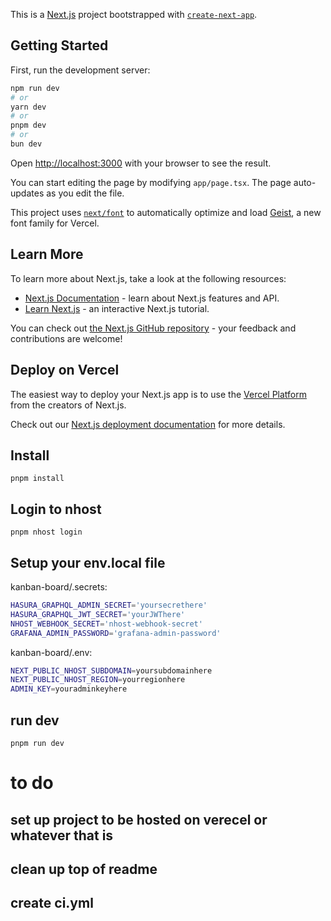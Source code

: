 This is a [Next.js](https://nextjs.org) project bootstrapped with [`create-next-app`](https://nextjs.org/docs/app/api-reference/cli/create-next-app).

## Getting Started

First, run the development server:

```bash
npm run dev
# or
yarn dev
# or
pnpm dev
# or
bun dev
```

Open [http://localhost:3000](http://localhost:3000) with your browser to see the result.

You can start editing the page by modifying `app/page.tsx`. The page auto-updates as you edit the file.

This project uses [`next/font`](https://nextjs.org/docs/app/building-your-application/optimizing/fonts) to automatically optimize and load [Geist](https://vercel.com/font), a new font family for Vercel.

## Learn More

To learn more about Next.js, take a look at the following resources:

- [Next.js Documentation](https://nextjs.org/docs) - learn about Next.js features and API.
- [Learn Next.js](https://nextjs.org/learn) - an interactive Next.js tutorial.

You can check out [the Next.js GitHub repository](https://github.com/vercel/next.js) - your feedback and contributions are welcome!

## Deploy on Vercel

The easiest way to deploy your Next.js app is to use the [Vercel Platform](https://vercel.com/new?utm_medium=default-template&filter=next.js&utm_source=create-next-app&utm_campaign=create-next-app-readme) from the creators of Next.js.

Check out our [Next.js deployment documentation](https://nextjs.org/docs/app/building-your-application/deploying) for more details.

## Install

`pnpm install`

## Login to nhost

`pnpm nhost login`

## Setup your env.local file

kanban-board/.secrets:

```bash
HASURA_GRAPHQL_ADMIN_SECRET='yoursecrethere'
HASURA_GRAPHQL_JWT_SECRET='yourJWThere'
NHOST_WEBHOOK_SECRET='nhost-webhook-secret'
GRAFANA_ADMIN_PASSWORD='grafana-admin-password'
```

kanban-board/.env:

```bash
NEXT_PUBLIC_NHOST_SUBDOMAIN=yoursubdomainhere
NEXT_PUBLIC_NHOST_REGION=yourregionhere
ADMIN_KEY=youradminkeyhere
```

## run dev

`pnpm run dev`

# to do

## set up project to be hosted on verecel or whatever that is

## clean up top of readme

## create ci.yml
